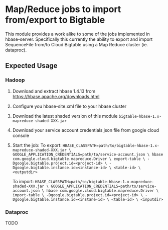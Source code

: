 # Map/Reduce jobs to import from/export to Bigtable

This module provides a work alike to some of the jobs implemented in hbase-server.
Specifically this currently the ability to export and import SequenceFile from/to
Cloud Bigtable using a Map Reduce cluster (ie. dataproc).

## Expected Usage 

### Hadoop
1. Download and extract hbase 1.4.13 from https://hbase.apache.org/downloads.html
2. Configure you hbase-site.xml file to your hbase cluster
3. Download the latest shaded version of this module `bigtable-hbase-1.x-mapreduce-shaded-XXX.jar`
4. Download your service account credentials json file from google cloud console
5. Start the job:
    To export:
        ```
        HBASE_CLASSPATH=path/to/bigtable-hbase-1.x-mapreduce-shaded-XXX.jar \
        GOOGLE_APPLICATION_CREDENTIALS=path/to/service-account.json \
        hbase com.google.cloud.bigtable.mapreduce.Driver \
            export-table \
            -Dgoogle.bigtable.project.id=<project-id> \
            -Dgoogle.bigtable.instance.id=<instance-id> \
            <table-id> \
            <outputdir>
        ```
    
    To import:
        ```
        HBASE_CLASSPATH=path/to/bigtable-hbase-1.x-mapreduce-shaded-XXX.jar \
        GOOGLE_APPLICATION_CREDENTIALS=path/to/service-account.json \
        hbase com.google.cloud.bigtable.mapreduce.Driver \
                    import-table \
                    -Dgoogle.bigtable.project.id=<project-id> \
                    -Dgoogle.bigtable.instance.id=<instane-id> \
                    <table-id> \
                    <inputdir>
        ```

### Dataproc
TODO